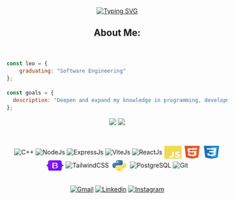 <div align="center">
<a href="https://git.io/typing-svg"><img src="https://readme-typing-svg.herokuapp.com?font=Noto+Sans&weight=600&size=30&duration=4000&pause=1050&color=8C67DB&center=true&width=435&lines=print+(%22Hello+World!%22);print+(%22I'm+whoisleoo!%22)+" alt="Typing SVG" /></a>
</div>

<h2 align='center'> About Me:</h2>
<br>


```javascript
const leo = {
    graduating: "Software Engineering"
};

const goals = {
  description: "Deepen and expand my knowledge in programming, development and design."
};

```

<div align="center">
  <img height=200 align="center" src="https://github-readme-stats.vercel.app/api?username=whoisleoo&show_icons=true&theme=aura&include_all_commits=true&count_private=true&locale=en&" />
  <img height=200 align="center" src="https://github-readme-stats.vercel.app/api/top-langs?username=whoisleoo&show_icons=true&theme=aura&include_all_commits=true&count_private=true&locale=en&&layout=compact&langs_count=8&card_width=320" />
</div>

##

<div align="center" style="display: inline_block"><br>

<img align="center" alt="C++" height="30" width="40" src="https://cdn.jsdelivr.net/gh/devicons/devicon@latest/icons/cplusplus/cplusplus-original.svg" />
          
<img align="center" alt="NodeJs" height="30" width="40" src="https://cdn.jsdelivr.net/gh/devicons/devicon@latest/icons/nodejs/nodejs-original.svg">

<img align="center" alt="ExpressJs" height="30" width="40" src="https://cdn.jsdelivr.net/gh/devicons/devicon@latest/icons/express/express-original.svg">

<img align="center" alt="ViteJs" height="30" width="40" src="https://cdn.jsdelivr.net/gh/devicons/devicon@latest/icons/vitejs/vitejs-original.svg">

<img align="center" alt="ReactJs" height="30" width="40" src="https://cdn.jsdelivr.net/gh/devicons/devicon@latest/icons/react/react-original.svg">
    
<img align="center" alt="Js" height="30" width="40" src="https://raw.githubusercontent.com/devicons/devicon/master/icons/javascript/javascript-plain.svg">

<img align="center" alt="HTML" height="30" width="40" src="https://raw.githubusercontent.com/devicons/devicon/master/icons/html5/html5-original.svg">
  
<img align="center" alt="CSS" height="30" width="40" src="https://raw.githubusercontent.com/devicons/devicon/master/icons/css3/css3-original.svg">

<img align="center" alt="Bootstrap" height="30" width="40" src="https://raw.githubusercontent.com/devicons/devicon/master/icons/bootstrap/bootstrap-original.svg">

<img align="center" alt="TailwindCSS" height="30" width="40" src="https://cdn.jsdelivr.net/gh/devicons/devicon@latest/icons/tailwindcss/tailwindcss-original.svg" /> 

<img align="center" alt="Python" height="30" width="40" src="https://raw.githubusercontent.com/devicons/devicon/master/icons/python/python-original.svg">

<img align="center" alt="PostgreSQL" height="30" width="40" src="https://cdn.jsdelivr.net/gh/devicons/devicon@latest/icons/postgresql/postgresql-plain.svg">

<img align="center" alt="Git" height="30" width="40" src="https://cdn.jsdelivr.net/gh/devicons/devicon@latest/icons/git/git-original.svg">

</div>

##
  
<div align="center"> 
  <a href="mailto:leomtr.dev@gmail.com"><img align="center" alt="Gmail" src="https://img.shields.io/badge/Gmail-ff69b4?style=for-the-badge&logo=gmail&logoColor=white"></a>
  <a href="https://www.linkedin.com/in/leonardo-marconato-308a04344" target="_blank"><img align="center" alt="Linkedin" src="https://img.shields.io/badge/LinkedIn-8C67DB?style=for-the-badge&logo=linkedin&logoColor=white"></a>
  <a href="https://www.instagram.com/leomtr/" target="_blank"><img align="center" alt="Instagram" src="https://img.shields.io/badge/Instagram-ff69b4?style=for-the-badge&logo=instagram&logoColor=white"></a>
</div>
